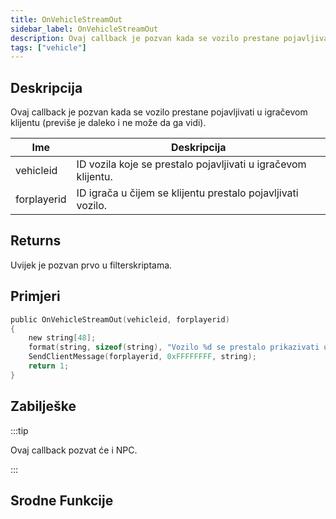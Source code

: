 ```yaml
---
title: OnVehicleStreamOut
sidebar_label: OnVehicleStreamOut
description: Ovaj callback je pozvan kada se vozilo prestane pojavljivati u igračevom klijentu (previše je daleko i ne može da ga vidi).
tags: ["vehicle"]
---
```


## Deskripcija

Ovaj callback je pozvan kada se vozilo prestane pojavljivati u igračevom klijentu (previše je daleko i ne može da ga vidi).

| Ime         | Deskripcija                                                   |
| ----------- | ------------------------------------------------------------- |
| vehicleid   | ID vozila koje se prestalo pojavljivati u igračevom klijentu. |
| forplayerid | ID igrača u čijem se klijentu prestalo pojavljivati vozilo.   |

## Returns

Uvijek je pozvan prvo u filterskriptama.

## Primjeri

```c
public OnVehicleStreamOut(vehicleid, forplayerid)
{
    new string[48];
    format(string, sizeof(string), "Vozilo %d se prestalo prikazivati u tvom klijentu", vehicleid);
    SendClientMessage(forplayerid, 0xFFFFFFFF, string);
    return 1;
}
```

## Zabilješke

:::tip

Ovaj callback pozvat će i NPC.

:::

## Srodne Funkcije
